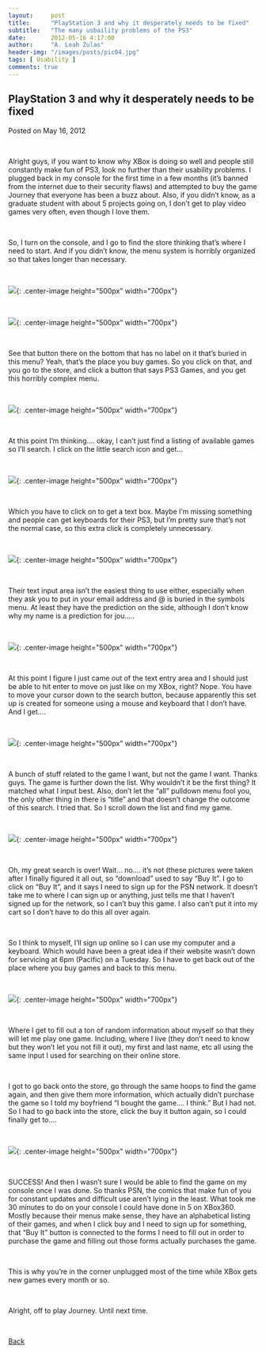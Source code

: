 ```yaml
---
layout:     post
title:      "PlayStation 3 and why it desperately needs to be fixed"
subtitle:   "The many usbaility problems of the PS3"
date:       2012-05-16 4:17:00
author:     "A. Leah Zulas"
header-img: "/images/posts/pic04.jpg"
tags: [ Usability ]
comments: true
---
```


## PlayStation 3 and why it desperately needs to be fixed

Posted on May 16, 2012

<br>

Alright guys, if you want to know why XBox is doing so well and people still constantly make fun of PS3, look no further than their usability problems. I plugged back in my console for the first time in a few months (it’s banned from the internet due to their security flaws) and attempted to buy the game Journey that everyone has been a buzz about. Also, if you didn’t know, as a graduate student with about 5 projects going on, I don’t get to play video games very often, even though I love them.

<br>

So, I turn on the console, and I go to find the store thinking that’s where I need to start. And if you didn’t know, the menu system is horribly organized so that takes longer than necessary.

<br>

![](https://alzulas.github.com/Website/PS1.jpg){: .center-image height="500px" width="700px"}

<br>

![](https://alzulas.github.com/Website/PS2.jpg){: .center-image height="500px" width="700px"}

<br>

See that button there on the bottom that has no label on it that’s buried in this menu? Yeah, that’s the place you buy games. So you click on that, and you go to the store, and click a button that says PS3 Games, and you get this horribly complex menu.

<br>

![](https://alzulas.github.com/Website/PS3.jpg){: .center-image height="500px" width="700px"}

<br>

At this point I’m thinking…. okay, I can’t just find a listing of available games so I’ll search. I click on the little search icon and get…

<br>

![](https://alzulas.github.com/Website/PS4.jpg){: .center-image height="500px" width="700px"}

<br>

Which you have to click on to get a text box. Maybe I’m missing something and people can get keyboards for their PS3, but I’m pretty sure that’s not the normal case, so this extra click is completely unnecessary.

<br>

![](https://alzulas.github.com/Website/PS5.jpg){: .center-image height="500px" width="700px"}

<br>

Their text input area isn’t the easiest thing to use either, especially when they ask you to put in your email address and @ is buried in the symbols menu. At least they have the prediction on the side, although I don’t know why my name is a prediction for jou…..

<br>

![](https://alzulas.github.com/Website/PS6.jpg){: .center-image height="500px" width="700px"}

<br>

At this point I figure I just came out of the text entry area and I should just be able to hit enter to move on just like on my XBox, right? Nope. You have to move your cursor down to the search button, because apparently this set up is created for someone using a mouse and keyboard that I don’t have. And I get….

<br>

![](https://alzulas.github.com/Website/PS7.jpg){: .center-image height="500px" width="700px"}

<br>

A bunch of stuff related to the game I want, but not the game I want. Thanks guys. The game is further down the list. Why wouldn’t it be the first thing? It matched what I input best. Also, don’t let the “all” pulldown menu fool you, the only other thing in there is “title” and that doesn’t change the outcome of this search. I tried that. So I scroll down the list and find my game.

<br>

![](https://alzulas.github.com/Website/PS8.jpg){: .center-image height="500px" width="700px"}

<br>

Oh, my great search is over! Wait… no…. it’s not (these pictures were taken after I finally figured it all out, so “download” used to say “Buy It”. I go to click on “Buy It”, and it says I need to sign up for the PSN network. It doesn’t take me to where I can sign up or anything, just tells me that I haven’t signed up for the network, so I can’t buy this game. I also can’t put it into my cart so I don’t have to do this all over again.

<br>

So I think to myself, I’ll sign up online so I can use my computer and a keyboard. Which would have been a great idea if their website wasn’t down for servicing at 6pm (Pacific) on a Tuesday. So I have to get back out of the place where you buy games and back to this menu.

<br>

![](https://alzulas.github.com/Website/PS9.jpg){: .center-image height="500px" width="700px"}

<br>

Where I get to fill out a ton of random information about myself so that they will let me play one game. Including, where I live (they don’t need to know but they won’t let you not fill it out), my first and last name, etc all using the same input I used for searching on their online store.

<br>

I got to go back onto the store, go through the same hoops to find the game again, and then give them more information, which actually didn’t purchase the game so I told my boyfriend “I bought the game…. I think.” But I had not. So I had to go back into the store, click the buy it button again, so I could finally get to….

<br>

![](https://alzulas.github.com/Website/PS10.jpg){: .center-image height="500px" width="700px"}

<br>

SUCCESS! And then I wasn’t sure I would be able to find the game on my console once I was done. So thanks PSN, the comics that make fun of you for constant updates and difficult use aren’t lying in the least. What took me 30 minutes to do on your console I could have done in 5 on XBox360. Mostly because their menus make sense, they have an alphabetical listing of their games, and when I click buy and I need to sign up for something, that “Buy It” button is connected to the forms I need to fill out in order to purchase the game and filling out those forms actually purchases the game.

<br>

This is why you’re in the corner unplugged most of the time while XBox gets new games every month or so.

<br>

Alright, off to play Journey. Until next time.

<br>

[Back](./)
